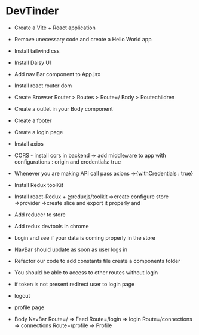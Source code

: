 # DevTinder

- Create a Vite + React application
- Remove unecessary code and create a Hello World app
- Install tailwind css
- Install Daisy UI
- Add nav Bar component to App.jsx
- Install react router dom
- Create Browser Router > Routes > Route=/ Body > Routechildren
- Create a outlet in your Body component
- Create a footer
- Create a login page

- Install axios
- CORS - install cors in backend => add middleware to app with configurations : origin and credentials: true
- Whenever you are making API call pass axions =>{withCredentials : true}
- Install Redux toolKit
- Install react-Redux + @reduxjs/toolkit =>create configure store =>provider =>create slice and export it properly and  
- Add reducer to store
- Add redux devtools in chrome
- Login and see if your data is coming properly in the store
- NavBar should update as soon as user logs in
- Refactor our code to add constants file create a components folder
- You should be able to access to other routes without login
- if token is not present redirect user to login page
- logout
- profile page


- Body
  NavBar
  Route=/ => Feed
  Route=/login => login
  Route=/connections => connections
  Route=/profile => Profile
